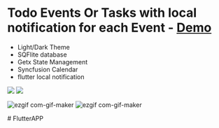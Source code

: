 # Todo Events Or Tasks with local notification for each Event  - <a href="https://youtu.be/46nVCXpPo00">Demo</a>
 
 - Light/Dark Theme
 - SQFlite database
 -  Getx State Management
 - Syncfusion Calendar 
 - flutter local notification

<img src="https://user-images.githubusercontent.com/78031951/173202162-dd62398f-fbf0-4471-a8a9-516e6126fb72.png">
<img src="https://user-images.githubusercontent.com/78031951/173202163-fffb8b10-8d47-4bf6-95e2-70cb2065dd89.png">


![ezgif com-gif-maker](https://user-images.githubusercontent.com/78031951/157430155-31326f52-489a-4989-98e6-bd5710bdbcea.gif)
![ezgif com-gif-maker](https://user-images.githubusercontent.com/78031951/157837268-0942788e-867e-4cbf-8bfa-c1de959a87c6.gif)


#   F l u t t e r A P P  
 